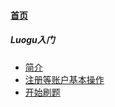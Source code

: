 
#### [首页](?file=home-首页)

##### Luogu入门
- [简介](?file=1-Luogu入门/11-简介 "简介")
- [注册等账户基本操作](?file=1-Luogu入门/12-注册等账户基本操作 "注册等账户基本操作")
- [开始刷题](?file=1-Luogu入门/13-开始刷题 "开始刷题")
